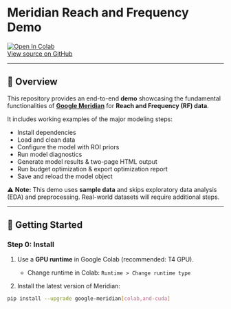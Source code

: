 # Meridian Reach and Frequency Demo

[![Open In Colab](https://colab.research.google.com/assets/colab-badge.svg)](https://colab.research.google.com/)  
[View source on GitHub](https://github.com/google/meridian)

---

## 📖 Overview
This repository provides an end-to-end **demo** showcasing the fundamental functionalities of **[Google Meridian](https://github.com/google/meridian)** for **Reach and Frequency (RF) data**.  

It includes working examples of the major modeling steps:  
- Install dependencies  
- Load and clean data  
- Configure the model with ROI priors  
- Run model diagnostics  
- Generate model results & two-page HTML output  
- Run budget optimization & export optimization report  
- Save and reload the model object  

⚠️ **Note:** This demo uses **sample data** and skips exploratory data analysis (EDA) and preprocessing. Real-world datasets will require additional steps.

---

## 🚀 Getting Started

### Step 0: Install
1. Use a **GPU runtime** in Google Colab (recommended: T4 GPU).  
   - Change runtime in Colab: `Runtime > Change runtime type`  

2. Install the latest version of Meridian:  
```bash
pip install --upgrade google-meridian[colab,and-cuda]
